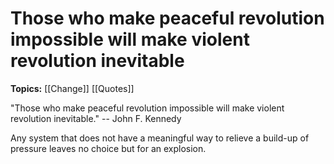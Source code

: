 # Those who make peaceful revolution impossible will make violent revolution inevitable
**Topics:** [[Change]] [[Quotes]]

"Those who make peaceful revolution impossible will make violent revolution inevitable." -- John F. Kennedy

Any system that does not have a meaningful way to relieve a build-up of pressure leaves no choice but for an explosion.